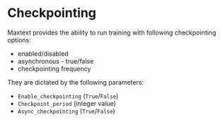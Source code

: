 # Checkpointing

Maxtext provides the ability to run training with following checkpointing options:

- enabled/disabled
- asynchronous - true/false
- checkpointing frequency

They are dictated by the following parameters:

- `Enable_checkpointing` (`True`/`False`) 
- `Checkpoint_period` (integer value)
- `Async_checkpointing` (`True`/`False`)
